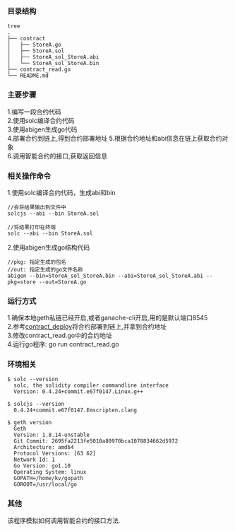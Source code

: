 ### 目录结构
```$xslt
tree
.
├── contract
│   ├── StoreA.go
│   ├── StoreA.sol
│   ├── StoreA_sol_StoreA.abi
│   └── StoreA_sol_StoreA.bin
├── contract_read.go
└── README.md

```

### 主要步骤
1.编写一段合约代码  
2.使用solc编译合约代码  
3.使用abigen生成go代码  
4.部署合约到链上,得到合约部署地址
5.根据合约地址和abi信息在链上获取合约对象  
6.调用智能合约的接口,获取返回信息


### 相关操作命令
1.使用solc编译合约代码，生成abi和bin
```$xslt
//会将结果输出到文件中
solcjs --abi --bin StoreA.sol

//将结果打印在终端
solc --abi --bin StoreA.sol
```

2.使用abigen生成go结构代码
```$xslt
//pkg: 指定生成的包名
//out: 指定生成的go文件名称
abigen --bin=StoreA_sol_StoreA.bin --abi=StoreA_sol_StoreA.abi --pkg=store --out=StoreA.go
```


### 运行方式
1.确保本地geth私链已经开启,或者ganache-cli开启,用的是默认端口8545  
2.参考[contract_deploy](https://github.com/KvApril/blockChainLearning/tree/master/go_contract/contract_deploy)将合约部署到链上,并拿到合约地址  
3.修改contract_read.go中的合约地址  
4.运行go程序: go run contract_read.go 

### 环境相关
```$xslt
$ solc --version
  solc, the solidity compiler commandline interface
  Version: 0.4.24+commit.e67f0147.Linux.g++
  
$ solcjs --version
  0.4.24+commit.e67f0147.Emscripten.clang
  
$ geth version
  Geth
  Version: 1.8.14-unstable
  Git Commit: 2695fa2213fe5010a80970bca1078834662d5972
  Architecture: amd64
  Protocol Versions: [63 62]
  Network Id: 1
  Go Version: go1.10
  Operating System: linux
  GOPATH=/home/kv/gopath
  GOROOT=/usr/local/go

```

### 其他
该程序模拟如何调用智能合约的接口方法.